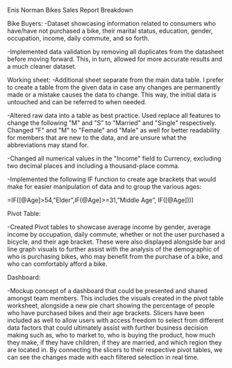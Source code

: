 Enis Norman
Bikes Sales Report Breakdown

Bike Buyers:
-Dataset showcasing information related to consumers who have/have not purchased a bike, their marital status, education, gender, occupation, income, daily commute, and so forth.

-Implemented data validation by removing all duplicates from the datasheet before moving forward. This, in turn, allowed for more accurate results and a much cleaner dataset.

Working sheet:
-Additional sheet separate from the main data table. I prefer to create a table from the given data in case any changes are permanently made or a mistake causes the data to change. This way, the initial data is untouched and can be referred to when needed.

-Altered raw data into a table as best practice. Used replace all features to change the following "M" and "S" to "Married" and "Single" respectively.
Changed "F" and "M" to "Female" and "Male" as well for better readability for members that are new to the data, and are unsure what the abbreviations may stand for.

-Changed all numerical values in the "Income" field to Currency, excluding two decimal places and including a thousand-place comma.

-Implemented the following IF function to create age brackets that would make for easier manipulation of data and to group the various ages:

=IF([@Age]>54,”Elder”,IF(@Age]>=31,”Middle Age”, IF([@Age])))

Pivot Table:

-Created Pivot tables to showcase average income by gender, average income by occupation, daily commute, whether or not the user purchased a bicycle, and their age bracket. These were also displayed alongside bar and line graph visuals to further assist with the analysis of the demographic of who is purchasing bikes, who may benefit from the purchase of a bike, and who can comfortably afford a bike.


Dashboard:

-Mockup concept of a dashboard that could be presented and shared amongst team members. This includes the visuals created in the pivot table worksheet, alongside a new pie chart showing the percentage of people who have purchased bikes and their age brackets.
Slicers have been included as well to allow users with access freedom to select from different data factors that could ultimately assist with further business decision making such as, who to market to, who is buying the product, how much they make, if they have children, if they are married, and which region they are located in.
By connecting the slicers to their respective pivot tables, we can see the changes made with each filtered selection in real time.
